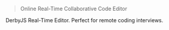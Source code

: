 > Online Real-Time Collaborative Code Editor

DerbyJS Real-Time Editor. Perfect for remote coding interviews.